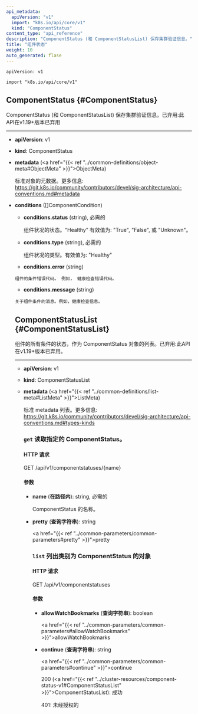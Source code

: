 ```yaml
---
api_metadata:
  apiVersion: "v1"
  import: "k8s.io/api/core/v1"
  kind: "ComponentStatus"
content_type: "api_reference"
description: "ComponentStatus (和 ComponentStatusList) 保存集群验证信息。"
title: "组件状态"
weight: 10
auto_generated: flase
---
```


<!--
The file is auto-generated from the Go source code of the component using a generic
[generator](https://github.com/kubernetes-sigs/reference-docs/). To learn how
to generate the reference documentation, please read
[Contributing to the reference documentation](/docs/contribute/generate-ref-docs/).
To update the reference content, please follow the 
[Contributing upstream](/docs/contribute/generate-ref-docs/contribute-upstream/)
guide. You can file document formatting bugs against the
[reference-docs](https://github.com/kubernetes-sigs/reference-docs/) project.
-->

`apiVersion: v1`

`import "k8s.io/api/core/v1"`


## ComponentStatus {#ComponentStatus}

<!--
ComponentStatus (and ComponentStatusList) holds the cluster validation info. Deprecated: This API is deprecated in v1.19+
-->
ComponentStatus (和 ComponentStatusList) 保存集群验证信息。已弃用:此API在v1.19+版本已弃用
<hr>

- **apiVersion**: v1


- **kind**: ComponentStatus


- **metadata** (<a href="{{< ref "../common-definitions/object-meta#ObjectMeta" >}}">ObjectMeta</a>)
  <!--
  Standard object's metadata. More info: https://git.k8s.io/community/contributors/devel/sig-architecture/api-conventions.md#metadata
  -->
  标准对象的元数据。更多信息: https://git.k8s.io/community/contributors/devel/sig-architecture/api-conventions.md#metadata
- **conditions** ([]ComponentCondition)
  <!--  
  *Patch strategy: merge on key `type`*

  List of component conditions observed

 <a name="ComponentCondition"></a>
  *Information about the condition of a component.*
  -->
  **补丁策略：基于 `type` 健合并**
 
  观察到的组件状况列表

 <a name="ComponentCondition"></a>
  **有关组件状况的信息。**
  <!--
  - **conditions.status** (string), required

    Status of the condition for a component. Valid values for "Healthy": "True", "False", or "Unknown".
  -->
  - **conditions.status** (string), 必需的
    
    组件状况的状态。“Healthy” 有效值为: "True", "False", 或 "Unknown"。
  <!--
  - **conditions.type** (string), required

    Type of condition for a component. Valid value: "Healthy"
  -->
  - **conditions.type** (string), 必需的

    组件状况的类型。有效值为: "Healthy"
  - **conditions.error** (string)
  <!--
    Condition error code for a component. For example, a health check error code.
  -->

    组件的条件错误代码。 例如， 健康检查错误代码。

  - **conditions.message** (string)
  <!--
    Message about the condition for a component. For example, information about a health check.
  -->
    关于组件条件的消息。例如，健康检查信息。

## ComponentStatusList {#ComponentStatusList}
  <!--
Status of all the conditions for the component as a list of ComponentStatus objects. Deprecated: This API is deprecated in v1.19+
  -->
组件的所有条件的状态，作为 ComponentStatus 对象的列表。已弃用:此API在v1.19+版本已弃用。
<hr>

- **apiVersion**: v1

- **kind**: ComponentStatusList

- **metadata** (<a href="{{< ref "../common-definitions/list-meta#ListMeta" >}}">ListMeta</a>)
  <!--
  Standard list metadata. More info: https://git.k8s.io/community/contributors/devel/sig-architecture/api-conventions.md#types-kinds
  -->
  标准 metadata 列表。更多信息: https://git.k8s.io/community/contributors/devel/sig-architecture/api-conventions.md#types-kinds
  <!--
- **items** ([]<a href="{{< ref "../cluster-resources/component-status-v1#ComponentStatus" >}}">ComponentStatus</a>), required

  List of ComponentStatus objects.
  -->
- **items** ([]<a href="{{< ref "../cluster-resources/component-status-v1#ComponentStatus" >}}">ComponentStatus</a>), 必需的

  ComponentStatus 对象列表。

## Operations {#Operations}

  <!--
### `get` read the specified ComponentStatus

#### HTTP Request

GET /api/v1/componentstatuses/{name}

#### Parameters
  -->
### `get` 读取指定的 ComponentStatus。

#### HTTP 请求

GET /api/v1/componentstatuses/{name}

#### 参数

  <!--
- **name** (*in path*): string, required

  name of the ComponentStatus


- **pretty** (*in query*): string

  <a href="{{< ref "../common-parameters/common-parameters#pretty" >}}">pretty</a>

  -->

- **name** (**在路径内**): string, 必需的

  ComponentStatus 的名称。


- **pretty** (**查询字符串**): string

  <a href="{{< ref "../common-parameters/common-parameters#pretty" >}}">pretty</a>

  <!--
#### Response


200 (<a href="{{< ref "../cluster-resources/component-status-v1#ComponentStatus" >}}">ComponentStatus</a>): OK

401: Unauthorized
  -->
#### 响应


200 (<a href="{{< ref "../cluster-resources/component-status-v1#ComponentStatus" >}}">ComponentStatus</a>): 成功

401: 未经授权的
  <!--
### `list` list objects of kind ComponentStatus

#### HTTP Request

GET /api/v1/componentstatuses
  -->
### `list` 列出类别为 ComponentStatus 的对象

#### HTTP 请求	

GET /api/v1/componentstatuses
  <!--
#### Parameters

  -->
#### 参数
  <!--
- **allowWatchBookmarks** (*in query*): boolean

  <a href="{{< ref "../common-parameters/common-parameters#allowWatchBookmarks" >}}">allowWatchBookmarks</a>


- **continue** (*in query*): string

  <a href="{{< ref "../common-parameters/common-parameters#continue" >}}">continue</a>
  -->
- **allowWatchBookmarks** (**查询字符串**): boolean

  <a href="{{< ref "../common-parameters/common-parameters#allowWatchBookmarks" >}}">allowWatchBookmarks</a>


- **continue** (**查询字符串**): string

  <a href="{{< ref "../common-parameters/common-parameters#continue" >}}">continue</a>

  <!--
- **fieldSelector** (*in query*): string

  <a href="{{< ref "../common-parameters/common-parameters#fieldSelector" >}}">fieldSelector</a>


- **labelSelector** (*in query*): string

  <a href="{{< ref "../common-parameters/common-parameters#labelSelector" >}}">labelSelector</a>

  -->
- **fieldSelector** (**查询字符串**): string

  <a href="{{< ref "../common-parameters/common-parameters#fieldSelector" >}}">fieldSelector</a>


- **labelSelector** (**查询字符串**): string

  <a href="{{< ref "../common-parameters/common-parameters#labelSelector" >}}">labelSelector</a>

  <!--
- **limit** (*in query*): integer

  <a href="{{< ref "../common-parameters/common-parameters#limit" >}}">limit</a>


- **pretty** (*in query*): string

  <a href="{{< ref "../common-parameters/common-parameters#pretty" >}}">pretty</a>

  -->
- **limit** (**查询字符串**): integer

  <a href="{{< ref "../common-parameters/common-parameters#limit" >}}">limit</a>


- **pretty** (**查询字符串**): string

  <a href="{{< ref "../common-parameters/common-parameters#pretty" >}}">pretty</a>

  <!--
- **resourceVersion** (*in query*): string

  <a href="{{< ref "../common-parameters/common-parameters#resourceVersion" >}}">resourceVersion</a>


- **resourceVersionMatch** (*in query*): string

  <a href="{{< ref "../common-parameters/common-parameters#resourceVersionMatch" >}}">resourceVersionMatch</a>

  -->
- **resourceVersion** (**查询字符串**): string

  <a href="{{< ref "../common-parameters/common-parameters#resourceVersion" >}}">resourceVersion</a>


- **resourceVersionMatch** (**查询字符串**): string

  <a href="{{< ref "../common-parameters/common-parameters#resourceVersionMatch" >}}">resourceVersionMatch</a>

  <!--
- **timeoutSeconds** (*in query*): integer

  <a href="{{< ref "../common-parameters/common-parameters#timeoutSeconds" >}}">timeoutSeconds</a>


- **watch** (*in query*): boolean

  <a href="{{< ref "../common-parameters/common-parameters#watch" >}}">watch</a>
  -->

- **timeoutSeconds** (**查询字符串**): integer

  <a href="{{< ref "../common-parameters/common-parameters#timeoutSeconds" >}}">timeoutSeconds</a>


- **watch** (**查询字符串**): boolean

  <a href="{{< ref "../common-parameters/common-parameters#watch" >}}">watch</a>

  <!--
#### Response
  -->
#### 参数
  <!--
200 (<a href="{{< ref "../cluster-resources/component-status-v1#ComponentStatusList" >}}">ComponentStatusList</a>): OK

401: Unauthorized
  -->
200 (<a href="{{< ref "../cluster-resources/component-status-v1#ComponentStatusList" >}}">ComponentStatusList</a>): 成功

401: 未经授权的

